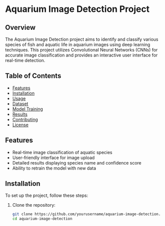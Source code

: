 # Aquarium Image Detection Project

## Overview
The Aquarium Image Detection project aims to identify and classify various species of fish and aquatic life in aquarium images using deep learning techniques. This project utilizes Convolutional Neural Networks (CNNs) for accurate image classification and provides an interactive user interface for real-time detection.

## Table of Contents
- [Features](#features)
- [Installation](#installation)
- [Usage](#usage)
- [Dataset](#dataset)
- [Model Training](#model-training)
- [Results](#results)
- [Contributing](#contributing)
- [License](#license)

## Features
- Real-time image classification of aquatic species
- User-friendly interface for image upload
- Detailed results displaying species name and confidence score
- Ability to retrain the model with new data

## Installation
To set up the project, follow these steps:

1. Clone the repository:
   ```bash
   git clone https://github.com/yourusername/aquarium-image-detection.git
   cd aquarium-image-detection
